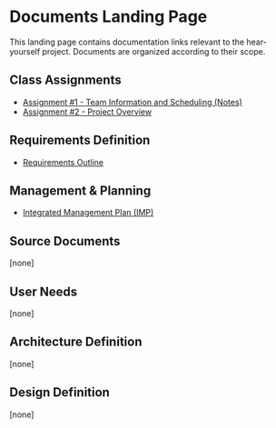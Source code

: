 # Documents Landing Page
This landing page contains documentation links relevant to the hear-yourself project. Documents are organized according to their scope.

## Class Assignments
* [Assignment #1 - Team Information and Scheduling (Notes)](https://uu-agile.github.io/hear-yourself/Assignment-Notes/Assignment-1_Notes)
* [Assignment #2 - Project Overview](https://docs.google.com/document/d/1-_kNdi7-OWTZVTe0OQKmf28vq7AZkb_5JiGtElK6T1A/edit?usp=sharing)

## Requirements Definition
* [Requirements Outline](https://docs.google.com/document/d/1bQqTBTZVdF1-LQCF3sIWCffZA2er5Wri69iT8PXGsEc/edit?usp=sharing)

## Management & Planning
* [Integrated Management Plan (IMP)](https://docs.google.com/document/d/1vNBS57NfIdQJw6IdB_8jK964PH2kwvogqWyOrpQWCBk/edit?usp=sharing)

## Source Documents
[none]

## User Needs
[none]


## Architecture Definition
[none]

## Design Definition
[none]

